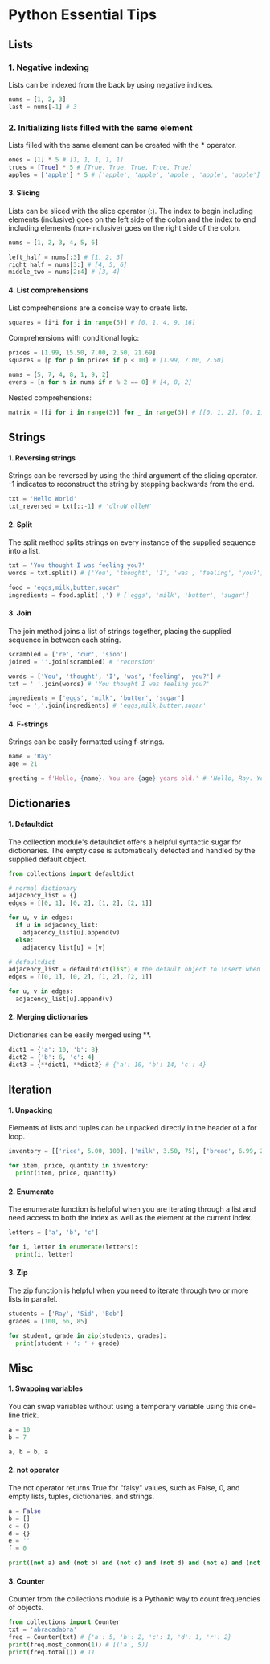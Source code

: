 # Python Essential Tips

## Lists

### 1. Negative indexing
Lists can be indexed from the back by using negative indices.
```python
nums = [1, 2, 3]
last = nums[-1] # 3
```

### 2. Initializing lists filled with the same element
Lists filled with the same element can be created with the * operator.
```python
ones = [1] * 5 # [1, 1, 1, 1, 1]
trues = [True] * 5 # [True, True, True, True, True]
apples = ['apple'] * 5 # ['apple', 'apple', 'apple', 'apple', 'apple']
```

#### 3. Slicing
Lists can be sliced with the slice operator (:). The index to begin including elements (inclusive) goes on the left side of the colon and the index to end including elements (non-inclusive) goes on the right side of the colon.
```python
nums = [1, 2, 3, 4, 5, 6]

left_half = nums[:3] # [1, 2, 3]
right_half = nums[3:] # [4, 5, 6]
middle_two = nums[2:4] # [3, 4]
```

#### 4. List comprehensions
List comprehensions are a concise way to create lists. 
```python
squares = [i*i for i in range(5)] # [0, 1, 4, 9, 16]
```
Comprehensions with conditional logic:
```python
prices = [1.99, 15.50, 7.00, 2.50, 21.69]
squares = [p for p in prices if p < 10] # [1.99, 7.00, 2.50]

nums = [5, 7, 4, 8, 1, 9, 2]
evens = [n for n in nums if n % 2 == 0] # [4, 8, 2]
```
Nested comprehensions:
```python
matrix = [[i for i in range(3)] for _ in range(3)] # [[0, 1, 2], [0, 1, 2], [0, 1, 2]]
```


## Strings

#### 1. Reversing strings
Strings can be reversed by using the third argument of the slicing operator. -1 indicates to reconstruct the string by stepping backwards from the end.
```python
txt = 'Hello World'
txt_reversed = txt[::-1] # 'dlroW olleH'
```

#### 2. Split
The split method splits strings on every instance of the supplied sequence into a list.
```python
txt = 'You thought I was feeling you?'
words = txt.split() # ['You', 'thought', 'I', 'was', 'feeling', 'you?']

food = 'eggs,milk,butter,sugar'
ingredients = food.split(',') # ['eggs', 'milk', 'butter', 'sugar']
```

#### 3. Join
The join method joins a list of strings together, placing the supplied sequence in between each string.
```python
scrambled = ['re', 'cur', 'sion']
joined = ''.join(scrambled) # 'recursion'

words = ['You', 'thought', 'I', 'was', 'feeling', 'you?'] # 
txt = ' '.join(words) # 'You thought I was feeling you?'

ingredients = ['eggs', 'milk', 'butter', 'sugar']
food = ','.join(ingredients) # 'eggs,milk,butter,sugar'
```


#### 4. F-strings
Strings can be easily formatted using f-strings.
```python
name = 'Ray'
age = 21

greeting = f'Hello, {name}. You are {age} years old.' # 'Hello, Ray. You are 21 years old.'
```

## Dictionaries

#### 1. Defaultdict
The collection module's defaultdict offers a helpful syntactic sugar for dictionaries. The empty case is automatically detected and handled by the supplied default object. 
```python
from collections import defaultdict

# normal dictionary
adjacency_list = {}
edges = [[0, 1], [0, 2], [1, 2], [2, 1]]

for u, v in edges:
  if u in adjacency_list:
    adjacency_list[u].append(v)
  else:
    adjacency_list[u] = [v]

# defaultdict
adjacency_list = defaultdict(list) # the default object to insert when the key does not exist is an empty list
edges = [[0, 1], [0, 2], [1, 2], [2, 1]]

for u, v in edges:
  adjacency_list[u].append(v)
```

#### 2. Merging dictionaries
Dictionaries can be easily merged using **.
```python
dict1 = {'a': 10, 'b': 8}
dict2 = {'b': 6, 'c': 4}
dict3 = {**dict1, **dict2} # {'a': 10, 'b': 14, 'c': 4}
```

## Iteration

#### 1. Unpacking
Elements of lists and tuples can be unpacked directly in the header of a for loop.
```python
inventory = [['rice', 5.00, 100], ['milk', 3.50, 75], ['bread', 6.99, 200]]

for item, price, quantity in inventory:
  print(item, price, quantity)
```

#### 2. Enumerate
The enumerate function is helpful when you are iterating through a list and need access to both the index as well as the element at the current index.
```python
letters = ['a', 'b', 'c']

for i, letter in enumerate(letters):
  print(i, letter)
```

#### 3. Zip
The zip function is helpful when you need to iterate through two or more lists in parallel.
```python
students = ['Ray', 'Sid', 'Bob']
grades = [100, 66, 85]

for student, grade in zip(students, grades):
  print(student + ': ' + grade)
```

## Misc

#### 1. Swapping variables
You can swap variables without using a temporary variable using this one-line trick.
```python
a = 10
b = 7

a, b = b, a
```

#### 2. not operator
The not operator returns True for "falsy" values, such as False, 0, and empty lists, tuples, dictionaries, and strings.
```python
a = False
b = []
c = ()
d = {}
e = ''
f = 0

print((not a) and (not b) and (not c) and (not d) and (not e) and (not f)) # True
```

#### 3. Counter
Counter from the collections module is a Pythonic way to count frequencies of objects.
```python
from collections import Counter
txt = 'abracadabra'
freq = Counter(txt) # {'a': 5, 'b': 2, 'c': 1, 'd': 1, 'r': 2}
print(freq.most_common(1)) # [('a', 5)]
print(freq.total()) # 11
```



